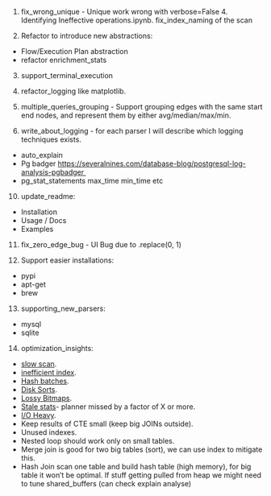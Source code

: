 1) fix_wrong_unique - Unique work wrong with verbose=False 4. Identifying Ineffective operations.ipynb.
   fix_index_naming of the scan

2) Refactor to introduce new abstractions:
- Flow/Execution Plan abstraction
- refactor enrichment_stats

3) support_terminal_execution

4) refactor_logging like matplotlib.

5) multiple_queries_grouping -  Support grouping edges with the same start end nodes, and represent them by either avg/median/max/min.

7) write_about_logging - for each parser I will describe which logging techniques exists.
- auto_explain
- Pg badger https://severalnines.com/database-blog/postgresql-log-analysis-pgbadger 
- pg_stat_statements max_time min_time etc  

10) update_readme:
- Installation
- Usage / Docs
- Examples

11) fix_zero_edge_bug - UI Bug due to .replace(0, 1)

12) Support easier installations:
- pypi
- apt-get
- brew

13) supporting_new_parsers:
- mysql
- sqlite

14) optimization_insights:
- [slow scan](https://pganalyze.com/docs/explain/insights/slow-scan).
- [inefficient index](https://pganalyze.com/docs/explain/insights/inefficient-index).
- [Hash batches](https://pganalyze.com/docs/explain/insights/hash-batches).
- [Disk Sorts](https://pganalyze.com/docs/explain/insights/disk-sort).
- [Lossy Bitmaps](https://pganalyze.com/docs/explain/insights/lossy-bitmaps).
- [Stale stats](https://pganalyze.com/docs/explain/insights/stale-stats)- planner missed by a factor of X or more.
- [I/O Heavy](https://pganalyze.com/docs/explain/insights/io-heavy).
- Keep results of CTE small (keep big JOINs outside).
- Unused indexes.
- Nested loop should work only on small tables.
- Merge join is good for two big tables (sort), we can use index to mitigate this.
- Hash Join scan one table and build hash table (high memory), for big table it won’t be optimal.
  If stuff getting pulled from heap we might need to tune shared_buffers (can check explain analyse)
